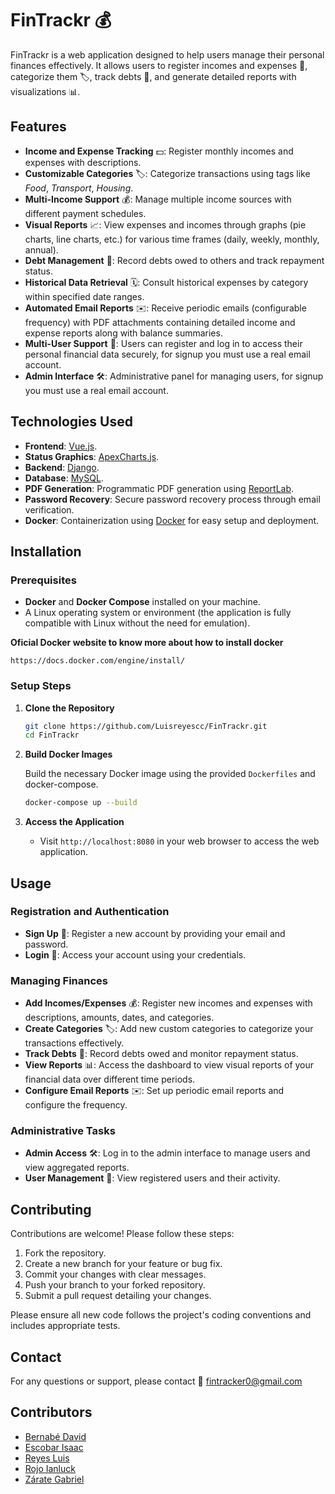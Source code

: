 # FinTrackr 💰

FinTrackr is a web application designed to help users manage their personal finances effectively. It allows users to register incomes and expenses 💸, categorize them 🏷️, track debts 🧾, and generate detailed reports with visualizations 📊.

## Features

- **Income and Expense Tracking** 💵:
    Register monthly incomes and expenses with descriptions.
- **Customizable Categories** 🏷️:
    Categorize transactions using tags like _Food_, _Transport_, _Housing_.
- **Multi-Income Support** 💰:
    Manage multiple income sources with different payment schedules.
- **Visual Reports** 📈:
    View expenses and incomes through graphs (pie charts, line charts, etc.) for various time frames (daily, weekly, monthly, annual).
- **Debt Management** 🧾:
    Record debts owed to others and track repayment status.
- **Historical Data Retrieval** 🗓️:
    Consult historical expenses by category within specified date ranges.
- **Automated Email Reports** ✉️:
    Receive periodic emails (configurable frequency) with PDF attachments containing detailed income and expense reports along with balance summaries.
- **Multi-User Support** 👥:
    Users can register and log in to access their personal financial data securely, for signup you must use a real email account.
- **Admin Interface** 🛠️:
    Administrative panel for managing users, for signup you must use a real email account.

## Technologies Used

- **Frontend**: [Vue.js](https://vuejs.org/).
- **Status Graphics**: [ApexCharts.js](https://apexcharts.com/).
- **Backend**: [Django](https://www.djangoproject.com/).
- **Database**: [MySQL](https://www.mysql.com/).
- **PDF Generation**: Programmatic PDF generation using [ReportLab](https://www.reportlab.com/opensource/).
- **Password Recovery**: Secure password recovery process through email verification.
- **Docker**: Containerization using [Docker](https://www.docker.com/) for easy setup and deployment.

## Installation

### Prerequisites

- **Docker** and **Docker Compose** installed on your machine.
- A Linux operating system or environment (the application is fully compatible with Linux without the need for emulation).

 **Oficial Docker website to know more about how to install docker**
```
https://docs.docker.com/engine/install/
```

### Setup Steps

1. **Clone the Repository**

   ```bash
   git clone https://github.com/Luisreyescc/FinTrackr.git
   cd FinTrackr
   ```

2. **Build Docker Images**

   Build the necessary Docker image using the provided `Dockerfiles` and docker-compose.

   ```bash
   docker-compose up --build
   ```

3. **Access the Application**

   - Visit `http://localhost:8080` in your web browser to access the web application.

## Usage

### Registration and Authentication

- **Sign Up** 📝:
    Register a new account by providing your email and password.
- **Login** 🔐:
    Access your account using your credentials.

### Managing Finances

- **Add Incomes/Expenses** 💰:
    Register new incomes and expenses with descriptions, amounts, dates, and categories.
- **Create Categories** 🏷️:
    Add new custom categories to categorize your transactions effectively.
- **Track Debts** 📄:
    Record debts owed and monitor repayment status.
- **View Reports** 📊:
    Access the dashboard to view visual reports of your financial data over different time periods.
- **Configure Email Reports** ✉️:
    Set up periodic email reports and configure the frequency.

### Administrative Tasks

- **Admin Access** 🛠️:
    Log in to the admin interface to manage users and view aggregated reports.
- **User Management** 👥:
    View registered users and their activity.

## Contributing

Contributions are welcome! Please follow these steps:

1. Fork the repository.
2. Create a new branch for your feature or bug fix.
3. Commit your changes with clear messages.
4. Push your branch to your forked repository.
5. Submit a pull request detailing your changes.

Please ensure all new code follows the project's coding conventions and includes appropriate tests.

## Contact

For any questions or support, please contact 📧 <fintracker0@gmail.com>

## Contributors

- [Bernabé David](https://github.com/David-Brnb)
- [Escobar Isaac](https://github.com/IsaacEscobar09)
- [Reyes Luis](https://github.com/Luisreyescc)
- [Rojo Ianluck](https://github.com/Jeanluck-Rop)
- [Zárate Gabriel](https://github.com/GABOZG-004)
